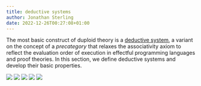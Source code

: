 ```yaml
---
title: deductive systems
author: Jonathan Sterling
date: 2022-12-26T00:27:08+01:00
---
```


The most basic construct of duploid theory is a [deductive system](dpl-0002), a variant on the concept of a *precategory* that relaxes the associativity axiom to reflect the evaluation order of execution in effectful programming languages and proof theories. In this section, we define deductive systems and develop their basic properties.

![](dpl-0002)
![](dpl-0003)
![](dpl-0004)
![](dpl-0005)
![](dpl-0007)
